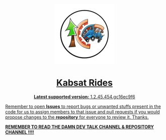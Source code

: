   <p align="center">
  <a href="https://github.com/RexxuDesu/KabsatRides"><img src="https://github.com/RexxuDesu/KabsatRides/blob/main/kabsatrides_logo.png" />
</p>

<center>
    <h1 align="center">Kabsat Rides</h1>
    <p align="center">
        <strong>Latest supported version:</strong> 1.2.45.454.gc16ec9f6
    </p> 
</center>
    
Remember to open **Issues** to report bugs or unwanted stuffs present in the code for us to assign members to that issue and pull requests if you would propose changes to the **repository** for everyone to review it. Thanks.


**REMEMBER TO READ THE DAMN DEV TALK CHANNEL & REPOSITORY CHANNEL !!!!**

